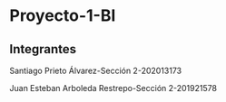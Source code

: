 # Proyecto-1-BI

## Integrantes

Santiago Prieto Álvarez-Sección 2-202013173

Juan Esteban Arboleda Restrepo-Sección 2-201921578
